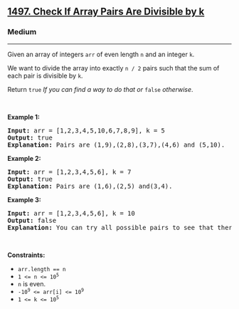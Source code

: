 <h2><a href="https://leetcode.com/problems/check-if-array-pairs-are-divisible-by-k/">1497. Check If Array Pairs Are Divisible by k</a></h2><h3>Medium</h3><hr><div style="user-select: auto;"><p style="user-select: auto;">Given an array of integers <code style="user-select: auto;">arr</code> of even length <code style="user-select: auto;">n</code> and an integer <code style="user-select: auto;">k</code>.</p>

<p style="user-select: auto;">We want to divide the array into exactly <code style="user-select: auto;">n / 2</code> pairs such that the sum of each pair is divisible by <code style="user-select: auto;">k</code>.</p>

<p style="user-select: auto;">Return <code style="user-select: auto;">true</code><em style="user-select: auto;"> If you can find a way to do that or </em><code style="user-select: auto;">false</code><em style="user-select: auto;"> otherwise</em>.</p>

<p style="user-select: auto;">&nbsp;</p>
<p style="user-select: auto;"><strong style="user-select: auto;">Example 1:</strong></p>

<pre style="user-select: auto;"><strong style="user-select: auto;">Input:</strong> arr = [1,2,3,4,5,10,6,7,8,9], k = 5
<strong style="user-select: auto;">Output:</strong> true
<strong style="user-select: auto;">Explanation:</strong> Pairs are (1,9),(2,8),(3,7),(4,6) and (5,10).
</pre>

<p style="user-select: auto;"><strong style="user-select: auto;">Example 2:</strong></p>

<pre style="user-select: auto;"><strong style="user-select: auto;">Input:</strong> arr = [1,2,3,4,5,6], k = 7
<strong style="user-select: auto;">Output:</strong> true
<strong style="user-select: auto;">Explanation:</strong> Pairs are (1,6),(2,5) and(3,4).
</pre>

<p style="user-select: auto;"><strong style="user-select: auto;">Example 3:</strong></p>

<pre style="user-select: auto;"><strong style="user-select: auto;">Input:</strong> arr = [1,2,3,4,5,6], k = 10
<strong style="user-select: auto;">Output:</strong> false
<strong style="user-select: auto;">Explanation:</strong> You can try all possible pairs to see that there is no way to divide arr into 3 pairs each with sum divisible by 10.
</pre>

<p style="user-select: auto;">&nbsp;</p>
<p style="user-select: auto;"><strong style="user-select: auto;">Constraints:</strong></p>

<ul style="user-select: auto;">
	<li style="user-select: auto;"><code style="user-select: auto;">arr.length == n</code></li>
	<li style="user-select: auto;"><code style="user-select: auto;">1 &lt;= n &lt;= 10<sup style="user-select: auto;">5</sup></code></li>
	<li style="user-select: auto;"><code style="user-select: auto;">n</code> is even.</li>
	<li style="user-select: auto;"><code style="user-select: auto;">-10<sup style="user-select: auto;">9</sup> &lt;= arr[i] &lt;= 10<sup style="user-select: auto;">9</sup></code></li>
	<li style="user-select: auto;"><code style="user-select: auto;">1 &lt;= k &lt;= 10<sup style="user-select: auto;">5</sup></code></li>
</ul>
</div>